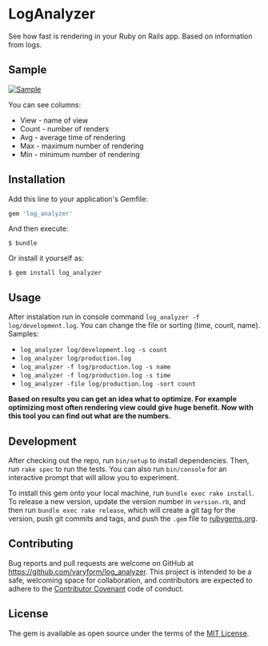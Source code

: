 # LogAnalyzer

See how fast is rendering in your Ruby on Rails app. Based on information from logs.

## Sample

[![Sample](https://raw.githubusercontent.com/igorkasyanchuk/log_analyzer/master/docs/log_analyzer_small.png)](https://raw.githubusercontent.com/igorkasyanchuk/log_analyzer/master/docs/log_analyzer_small.png)

You can see columns:

* View - name of view
* Count - number of renders
* Avg - average time of rendering
* Max - maximum number of rendering
* Min - minimum number of rendering


## Installation

Add this line to your application's Gemfile:

```ruby
gem 'log_analyzer'
```

And then execute:

    $ bundle

Or install it yourself as:

    $ gem install log_analyzer

## Usage

After instalation run in console command `log_analyzer -f log/development.log`. You can change the file or sorting (time, count, name).
Samples:

* `log_analyzer log/development.log -s count`
* `log_analyzer log/production.log`
* `log_analyzer -f log/production.log -s name`
* `log_analyzer -f log/production.log -s time`
* `log_analyzer -file log/production.log -sort count`

**Based on results you can get an idea what to optimize. For example optimizing most often rendering view could give huge benefit. Now with this tool you can find out what are the numbers.**

## Development

After checking out the repo, run `bin/setup` to install dependencies. Then, run `rake spec` to run the tests. You can also run `bin/console` for an interactive prompt that will allow you to experiment.

To install this gem onto your local machine, run `bundle exec rake install`. To release a new version, update the version number in `version.rb`, and then run `bundle exec rake release`, which will create a git tag for the version, push git commits and tags, and push the `.gem` file to [rubygems.org](https://rubygems.org).

## Contributing

Bug reports and pull requests are welcome on GitHub at https://github.com/varyform/log_analyzer. This project is intended to be a safe, welcoming space for collaboration, and contributors are expected to adhere to the [Contributor Covenant](http://contributor-covenant.org) code of conduct.


## License

The gem is available as open source under the terms of the [MIT License](http://opensource.org/licenses/MIT).

